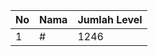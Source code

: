 | No | Nama            | Jumlah Level |
|----|-----------------|--------------|
| 1  | #    |    1246        |

